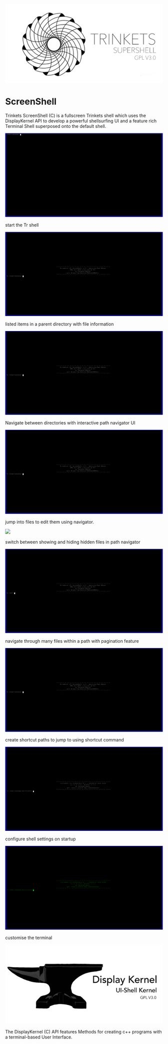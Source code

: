 ![](media/TrLogo.png)

# ScreenShell

Trinkets ScreenShell (C) is a fullscreen Trinkets shell which uses the DisplayKernel API to develop a powerful shellsurfing UI and a feature rich Terminal Shell superposed onto the default shell.

![](media/start-tr.gif)

start the Tr shell

![](media/tr-ls.gif)

listed items in a parent directory with file information

![](media/nd-cd.gif)

Navigate between directories with interactive path navigator UI

![](media/nd-edit-files.gif)

jump into files to edit them using navigator.

![](media/d-hidden.gif)

switch between showing and hiding hidden files in path navigator

![](media/nd-paginate.gif)

navigate through many files within a path with pagination feature

![](media/sc-add.gif)

create shortcut paths to jump to using shortcut command

![](media/configure-on-startup.gif)

configure shell settings on startup

![](media/change-themes.gif)

customise the terminal


![](media/DisplayKernelLogo.png)

The DisplayKernel (C) API features Methods for creating c++ programs with a terminal-based User Interface.

